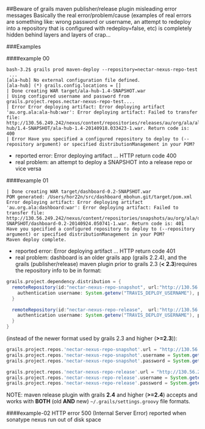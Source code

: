##Beware of grails maven publisher/release plugin misleading error messages
Basically the real error/problem/cause (examples of real errors are something like: wrong password or username, an attempt to redeploy into a repository that is configured with redeploy=false, etc) is completely hidden behind layers and layers of crap...

###Examples

####example 00
```
bash-3.2$ grails prod maven-deploy --repository=nectar-nexus-repo-test
 ...
[ala-hub] No external configuration file defined.
[ala-hub] (*) grails.config.locations = []
| Done creating WAR target/ala-hub-1.4-SNAPSHOT.war
| Using configured username and password from grails.project.repos.nectar-nexus-repo-test....
| Error Error deploying artifact: Error deploying artifact 'au.org.ala:ala-hub:war': Error deploying artifact: Failed to transfer file: http://130.56.249.242/nexus/content/repositories/releases/au/org/ala/ala-hub/1.4-SNAPSHOT/ala-hub-1.4-20140918.033423-1.war. Return code is: 400
| Error Have you specified a configured repository to deploy to (--repository argument) or specified distributionManagement in your POM?
```
* reported error: Error deploying artifact ... HTTP return code 400
* real problem: an attempt to deploy a SNAPSHOT into a release repo or vice versa

####example 01
```
| Done creating WAR target/dashboard-0.2-SNAPSHOT.war
POM generated: /Users/hor22n/src/dashboard_mbohun.git/target/pom.xml
Error deploying artifact: Error deploying artifact 'au.org.ala:dashboard:war': Error deploying artifact: Failed to transfer file: http://130.56.249.242/nexus/content/repositories/snapshots/au/org/ala/dashboard/0.2-SNAPSHOT/dashboard-0.2-20140924.050741-1.war. Return code is: 401
Have you specified a configured repository to deploy to (--repository argument) or specified distributionManagement in your POM?
Maven deploy complete.
``` 
* reported error: Error deploying artifact ... HTTP return code 401
* real problem: dashboard is an older grails app (grails 2.2.4), and the grails (publisher/release) maven plugin prior to grails 2.3 (**< 2.3**)requires the repository info to be in format:
```groovy
grails.project.dependency.distribution = {
  remoteRepository(id:"nectar-nexus-repo-snapshot", url:"http://130.56.249.242/nexus/content/repositories/snapshots") {
    authentication username: System.getenv("TRAVIS_DEPLOY_USERNAME"), password: System.getenv("TRAVIS_DEPLOY_PASSWORD")
  }

  remoteRepository(id:"nectar-nexus-repo-release",  url:"http://130.56.249.242/nexus/content/repositories/releases") {
    authentication username: System.getenv("TRAVIS_DEPLOY_USERNAME"), password: System.getenv("TRAVIS_DEPLOY_PASSWORD")
  }
}
```
(instead of the newer format used by grails 2.3 and higher (**>=2.3**)):
```groovy
grails.project.repos.'nectar-nexus-repo-snapshot'.url = "http://130.56.249.242/nexus/content/repositories/snapshots/"
grails.project.repos.'nectar-nexus-repo-snapshot'.username = System.getenv("TRAVIS_DEPLOY_USERNAME")
grails.project.repos.'nectar-nexus-repo-snapshot'.password = System.getenv("TRAVIS_DEPLOY_PASSWORD")

grails.project.repos.'nectar-nexus-repo-release'.url = "http://130.56.249.242/nexus/content/repositories/releases/"
grails.project.repos.'nectar-nexus-repo-release'.username = System.getenv("TRAVIS_DEPLOY_USERNAME")
grails.project.repos.'nectar-nexus-repo-release'.password = System.getenv("TRAVIS_DEPLOY_PASSWORD")
```
NOTE: maven release plugin with grails **2.4** and higher (**>=2.4**) accepts and works with **BOTH** (old **AND** new) `~/.grails/settings.groovy` file formats.

####example-02
HTTP error 500 (Internal Server Error) reported when sonatype nexus run out of disk space
